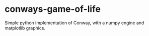 # conways-game-of-life
Simple python implementation of Conway, with a numpy engine and matplotlib graphics.
